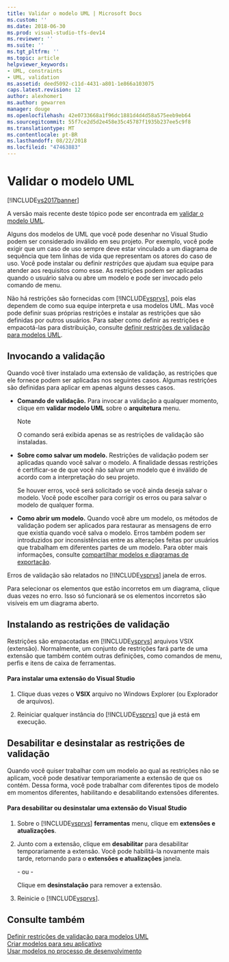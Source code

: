 ```yaml
---
title: Validar o modelo UML | Microsoft Docs
ms.custom: ''
ms.date: 2018-06-30
ms.prod: visual-studio-tfs-dev14
ms.reviewer: ''
ms.suite: ''
ms.tgt_pltfrm: ''
ms.topic: article
helpviewer_keywords:
- UML, constraints
- UML, validation
ms.assetid: deed5092-c11d-4431-a801-1e866a103075
caps.latest.revision: 12
author: alexhomer1
ms.author: gewarren
manager: douge
ms.openlocfilehash: 42e0733668a1f96dc1881d4d4d58a575eeb9eb64
ms.sourcegitcommit: 55f7ce2d5d2e458e35c45787f1935b237ee5c9f8
ms.translationtype: MT
ms.contentlocale: pt-BR
ms.lasthandoff: 08/22/2018
ms.locfileid: "47463883"
---
```

# <a name="validate-your-uml-model"></a>Validar o modelo UML
[!INCLUDE[vs2017banner](../includes/vs2017banner.md)]

A versão mais recente deste tópico pode ser encontrada em [validar o modelo UML](https://docs.microsoft.com/visualstudio/modeling/validate-your-uml-model).  
  
Alguns dos modelos de UML que você pode desenhar no Visual Studio podem ser considerado inválido em seu projeto. Por exemplo, você pode exigir que um caso de uso sempre deve estar vinculado a um diagrama de sequência que tem linhas de vida que representam os atores do caso de uso. Você pode instalar ou definir *restrições* que ajudam sua equipe para atender aos requisitos como esse. As restrições podem ser aplicadas quando o usuário salva ou abre um modelo e pode ser invocado pelo comando de menu.  
  
 Não há restrições são fornecidas com [!INCLUDE[vsprvs](../includes/vsprvs-md.md)], pois elas dependem de como sua equipe interpreta e usa modelos UML. Mas você pode definir suas próprias restrições e instalar as restrições que são definidas por outros usuários. Para saber como definir as restrições e empacotá-las para distribuição, consulte [definir restrições de validação para modelos UML](../modeling/define-validation-constraints-for-uml-models.md).  
  
## <a name="invoking-validation"></a>Invocando a validação  
 Quando você tiver instalado uma extensão de validação, as restrições que ele fornece podem ser aplicadas nos seguintes casos. Algumas restrições são definidas para aplicar em apenas alguns desses casos.  
  
-   **Comando de validação.** Para invocar a validação a qualquer momento, clique em **validar modelo UML** sobre o **arquitetura** menu.  
  
    > [!NOTE]
    >  O comando será exibida apenas se as restrições de validação são instaladas.  
  
-   **Sobre como salvar um modelo.** Restrições de validação podem ser aplicadas quando você salvar o modelo. A finalidade dessas restrições é certificar-se de que você não salvar um modelo que é inválido de acordo com a interpretação do seu projeto.  
  
     Se houver erros, você será solicitado se você ainda deseja salvar o modelo. Você pode escolher para corrigir os erros ou para salvar o modelo de qualquer forma.  
  
-   **Como abrir um modelo.** Quando você abre um modelo, os métodos de validação podem ser aplicados para restaurar as mensagens de erro que existia quando você salva o modelo. Erros também podem ser introduzidos por inconsistências entre as alterações feitas por usuários que trabalham em diferentes partes de um modelo. Para obter mais informações, consulte [compartilhar modelos e diagramas de exportação](../modeling/share-models-and-exporting-diagrams.md).  
  
 Erros de validação são relatados no [!INCLUDE[vsprvs](../includes/vsprvs-md.md)] janela de erros.  
  
 Para selecionar os elementos que estão incorretos em um diagrama, clique duas vezes no erro. Isso só funcionará se os elementos incorretos são visíveis em um diagrama aberto.  
  
## <a name="installing-validation-constraints"></a>Instalando as restrições de validação  
 Restrições são empacotadas em [!INCLUDE[vsprvs](../includes/vsprvs-md.md)] arquivos VSIX (extensão). Normalmente, um conjunto de restrições fará parte de uma extensão que também contém outras definições, como comandos de menu, perfis e itens de caixa de ferramentas.  
  
#### <a name="to-install-a-visual-studio-extension"></a>Para instalar uma extensão do Visual Studio  
  
1.  Clique duas vezes o **VSIX** arquivo no Windows Explorer (ou Explorador de arquivos).  
  
2.  Reiniciar qualquer instância do [!INCLUDE[vsprvs](../includes/vsprvs-md.md)] que já está em execução.  
  
## <a name="disabling-and-uninstalling-validation-constraints"></a>Desabilitar e desinstalar as restrições de validação  
 Quando você quiser trabalhar com um modelo ao qual as restrições não se aplicam, você pode desativar temporariamente a extensão de que os contém. Dessa forma, você pode trabalhar com diferentes tipos de modelo em momentos diferentes, habilitando e desabilitando extensões diferentes.  
  
#### <a name="to-disable-or-uninstall-a-visual-studio-extension"></a>Para desabilitar ou desinstalar uma extensão do Visual Studio  
  
1.  Sobre o [!INCLUDE[vsprvs](../includes/vsprvs-md.md)] **ferramentas** menu, clique em **extensões e atualizações**.  
  
2.  Junto com a extensão, clique em **desabilitar** para desabilitar temporariamente a extensão. Você pode habilitá-la novamente mais tarde, retornando para o **extensões e atualizações** janela.  
  
     \- ou -  
  
     Clique em **desinstalação** para remover a extensão.  
  
3.  Reinicie o [!INCLUDE[vsprvs](../includes/vsprvs-md.md)].  
  
## <a name="see-also"></a>Consulte também  
 [Definir restrições de validação para modelos UML](../modeling/define-validation-constraints-for-uml-models.md)   
 [Criar modelos para seu aplicativo](../modeling/create-models-for-your-app.md)   
 [Usar modelos no processo de desenvolvimento](../modeling/use-models-in-your-development-process.md)



